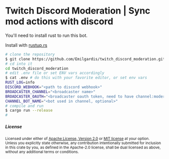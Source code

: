 Twitch Discord Moderation | Sync mod actions with discord
============================================

You'll need to install rust to run this bot.

Install with [rustup.rs](https://rustup.rs/)

```bash
# clone the repository
$ git clone https://github.com/Emilgardis/twitch_discord_moderation.git
# cd into it
cd twitch_discord_moderation
# edit .env file or set ENV vars accordingly
$ cat .env # do this with your favorite editor, or set env vars
RUST_LOG=info
DISCORD_WEBHOOK="<path to discord webhook>"
BROADCASTER_CHANNEL="<broadcaster name>"
BROADCASTER_OAUTH="<broadcaster oauth token, need to have channel:moderate>"
CHANNEL_BOT_NAME="<bot used in channel, optional>"
# compile and run
$ cargo run --release
#
```

<h5> License </h5>

<sup>
Licensed under either of <a href="LICENSE-APACHE">Apache License, Version
2.0</a> or <a href="LICENSE-MIT">MIT license</a> at your option.
</sup>

<br>

<sub>
Unless you explicitly state otherwise, any contribution intentionally submitted
for inclusion in this crate by you, as defined in the Apache-2.0 license, shall
be dual licensed as above, without any additional terms or conditions.
</sub>